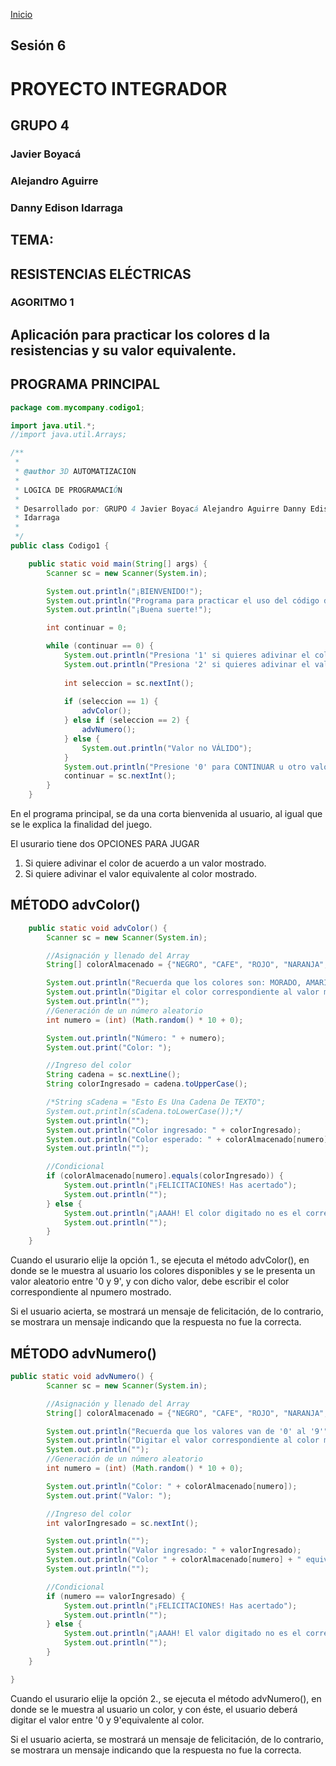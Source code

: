 <!-- No borrar o modificar -->
[Inicio](./index.md)

## Sesión 6


<!-- Su documentación aquí -->

# PROYECTO INTEGRADOR

## GRUPO 4
### Javier Boyacá
### Alejandro Aguirre
### Danny Edison Idarraga

## TEMA:
## RESISTENCIAS ELÉCTRICAS 
### AGORITMO 1
## Aplicación para practicar los colores d la resistencias y su valor equivalente.


## PROGRAMA PRINCIPAL
```java
package com.mycompany.codigo1;

import java.util.*;
//import java.util.Arrays;

/**
 *
 * @author 3D AUTOMATIZACION
 *
 * LOGICA DE PROGRAMACIÓN
 *
 * Desarrollado por: GRUPO 4 Javier Boyacá Alejandro Aguirre Danny Edison
 * Idarraga
 *
 */
public class Codigo1 {

    public static void main(String[] args) {
        Scanner sc = new Scanner(System.in);

        System.out.println("¡BIENVENIDO!");
        System.out.println("Programa para practicar el uso del código de colores en electrónica");
        System.out.println("¡Buena suerte!");

        int continuar = 0;

        while (continuar == 0) {
            System.out.println("Presiona '1' si quieres adivinar el color");
            System.out.println("Presiona '2' si quieres adivinar el valor del color");
            
            int seleccion = sc.nextInt();
            
            if (seleccion == 1) {
                advColor();
            } else if (seleccion == 2) {
                advNumero();
            } else {
                System.out.println("Valor no VÁLIDO");
            }
            System.out.println("Presione '0' para CONTINUAR u otro valor para TERMINAR");
            continuar = sc.nextInt();
        }
    }


```
En el programa principal, se da una corta bienvenida al usuario, al igual que se le explica la finalidad del juego.

El usurario tiene dos OPCIONES PARA JUGAR
1. Si quiere adivinar el color de acuerdo a un valor mostrado.
2. Si quiere adivinar el valor equivalente al color mostrado.


## MÉTODO advColor()


```java
    public static void advColor() {
        Scanner sc = new Scanner(System.in);

        //Asignación y llenado del Array
        String[] colorAlmacenado = {"NEGRO", "CAFE", "ROJO", "NARANJA", "AMARILLO", "VERDE", "AZUL", "MORADO", "GRIS", "BLANCO"};

        System.out.println("Recuerda que los colores son: MORADO, AMARILLO, CAFE, BLANCO, ROJO, GRIS, NARANJA, VERDE, NEGRO, AZUL");
        System.out.println("Digitar el color correspondiente al valor mostrado: ");
        System.out.println("");
        //Generación de un número aleatorio
        int numero = (int) (Math.random() * 10 + 0);

        System.out.println("Número: " + numero);
        System.out.print("Color: ");

        //Ingreso del color
        String cadena = sc.nextLine();
        String colorIngresado = cadena.toUpperCase();

        /*String sCadena = "Esto Es Una Cadena De TEXTO";
        System.out.println(sCadena.toLowerCase());*/
        System.out.println("");
        System.out.println("Color ingresado: " + colorIngresado);
        System.out.println("Color esperado: " + colorAlmacenado[numero]);
        System.out.println("");

        //Condicional
        if (colorAlmacenado[numero].equals(colorIngresado)) {
            System.out.println("¡FELICITACIONES! Has acertado");
            System.out.println("");
        } else {
            System.out.println("¡AAAH! El color digitado no es el correto. ¡Intenta de nuevo!");
            System.out.println("");
        }
    }
```
Cuando el usurario elije la opción 1., se ejecuta el método advColor(), en donde se le muestra al usuario los colores disponibles y se le presenta un valor aleatorio entre '0 y 9', y con dicho valor, debe escribir el color correspondiente al npumero mostrado.

Si el usuario acierta, se mostrará un mensaje de felicitación, de lo contrario, se mostrara un mensaje indicando que la respuesta no fue la correcta.

## MÉTODO advNumero()

```java
public static void advNumero() {
        Scanner sc = new Scanner(System.in);

        //Asignación y llenado del Array
        String[] colorAlmacenado = {"NEGRO", "CAFE", "ROJO", "NARANJA", "AMARILLO", "VERDE", "AZUL", "MORADO", "GRIS", "BLANCO"};

        System.out.println("Recuerda que los valores van de '0' al '9'");
        System.out.println("Digitar el valor correspondiente al color mostrado: ");
        System.out.println("");
        //Generación de un número aleatorio
        int numero = (int) (Math.random() * 10 + 0);

        System.out.println("Color: " + colorAlmacenado[numero]);
        System.out.print("Valor: ");

        //Ingreso del color
        int valorIngresado = sc.nextInt();

        System.out.println("");
        System.out.println("Valor ingresado: " + valorIngresado);
        System.out.println("Color " + colorAlmacenado[numero] + " equivalente al número: " + numero);
        System.out.println("");

        //Condicional
        if (numero == valorIngresado) {
            System.out.println("¡FELICITACIONES! Has acertado");
            System.out.println("");
        } else {
            System.out.println("¡AAAH! El valor digitado no es el correto. ¡Intenta de nuevo!");
            System.out.println("");
        }
    }

}

```

Cuando el usurario elije la opción 2., se ejecuta el método advNumero(), en donde se le muestra al usuario un color, y con éste, el usuario deberá digitar el valor entre '0 y 9'equivalente al color.

Si el usuario acierta, se mostrará un mensaje de felicitación, de lo contrario, se mostrara un mensaje indicando que la respuesta no fue la correcta.
 
